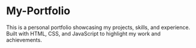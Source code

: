# My-Portfolio
This is a personal portfolio showcasing my projects, skills, and experience. Built with HTML, CSS, and JavaScript to highlight my work and achievements.
